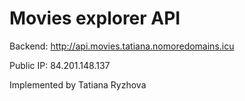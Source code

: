 # Movies explorer API

Backend: http://api.movies.tatiana.nomoredomains.icu

Public IP: 84.201.148.137

Implemented by Tatiana Ryzhova
